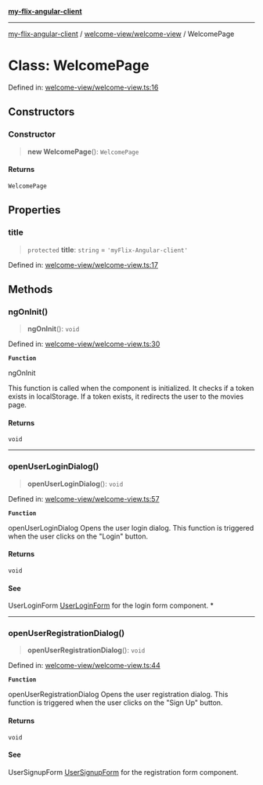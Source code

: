 [**my-flix-angular-client**](/README.md)

***

[my-flix-angular-client](../../../modules.md) / [welcome-view/welcome-view](../README.md) / WelcomePage

# Class: WelcomePage

Defined in: [welcome-view/welcome-view.ts:16](https://github.com/srpmfp/myFlix-Angular-client/blob/3b98426b0b09b021ab5e603ef7ab490cf6b10ea4/src/app/welcome-view/welcome-view.ts#L16)

## Constructors

### Constructor

> **new WelcomePage**(): `WelcomePage`

#### Returns

`WelcomePage`

## Properties

### title

> `protected` **title**: `string` = `'myFlix-Angular-client'`

Defined in: [welcome-view/welcome-view.ts:17](https://github.com/srpmfp/myFlix-Angular-client/blob/3b98426b0b09b021ab5e603ef7ab490cf6b10ea4/src/app/welcome-view/welcome-view.ts#L17)

## Methods

### ngOnInit()

> **ngOnInit**(): `void`

Defined in: [welcome-view/welcome-view.ts:30](https://github.com/srpmfp/myFlix-Angular-client/blob/3b98426b0b09b021ab5e603ef7ab490cf6b10ea4/src/app/welcome-view/welcome-view.ts#L30)

**`Function`**

ngOnInit

This function is called when the component is initialized.
It checks if a token exists in localStorage.
If a token exists, it redirects the user to the movies page.

#### Returns

`void`

***

### openUserLoginDialog()

> **openUserLoginDialog**(): `void`

Defined in: [welcome-view/welcome-view.ts:57](https://github.com/srpmfp/myFlix-Angular-client/blob/3b98426b0b09b021ab5e603ef7ab490cf6b10ea4/src/app/welcome-view/welcome-view.ts#L57)

**`Function`**

openUserLoginDialog
Opens the user login dialog.
This function is triggered when the user clicks on the "Login" button.

#### Returns

`void`

#### See

UserLoginForm [UserLoginForm](../../../user-login-form/user-login-form/classes/UserLoginForm.md) for the login form component.
*

***

### openUserRegistrationDialog()

> **openUserRegistrationDialog**(): `void`

Defined in: [welcome-view/welcome-view.ts:44](https://github.com/srpmfp/myFlix-Angular-client/blob/3b98426b0b09b021ab5e603ef7ab490cf6b10ea4/src/app/welcome-view/welcome-view.ts#L44)

**`Function`**

openUserRegistrationDialog
 Opens the user registration dialog.
 This function is triggered when the user clicks on the "Sign Up" button.

#### Returns

`void`

#### See

UserSignupForm [UserSignupForm](../../../user-signup-form/user-signup-form/classes/UserSignupForm.md) for the registration form component.

